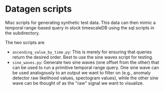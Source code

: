 # Datagen scripts

Misc scripts for generating synthetic test data. This data can then mimic a temporal range-based query in stock timescaleDB using the sql scripts in the subdirectory.

The two scripts are

* `ascending_value_by_time.py`: This is merely for ensuring that queries return the desired order. Best to use the sine waves script for testing.
* `sine_waves.py`: Generate two sine waves (one offset from the other) that can be used to run a primitive temporal range query. One sine wave can be used analogously to an output we want to filter on (e.g., anomaly detector raw likelihood values, spectogram values), while the other sine wave can be thought of as the "raw" signal we want to visualize.
